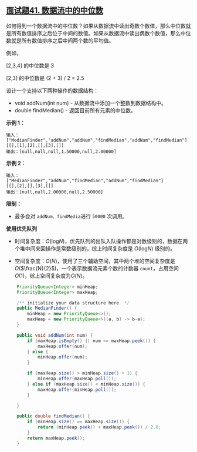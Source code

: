 ## [面试题41. 数据流中的中位数](https://leetcode-cn.com/problems/shu-ju-liu-zhong-de-zhong-wei-shu-lcof/)

如何得到一个数据流中的中位数？如果从数据流中读出奇数个数值，那么中位数就是所有数值排序之后位于中间的数值。如果从数据流中读出偶数个数值，那么中位数就是所有数值排序之后中间两个数的平均值。

例如，

[2,3,4] 的中位数是 3

[2,3] 的中位数是 (2 + 3) / 2 = 2.5

设计一个支持以下两种操作的数据结构：

- void addNum(int num) - 从数据流中添加一个整数到数据结构中。
- double findMedian() - 返回目前所有元素的中位数。

**示例 1：**

```
输入：
["MedianFinder","addNum","addNum","findMedian","addNum","findMedian"]
[[],[1],[2],[],[3],[]]
输出：[null,null,null,1.50000,null,2.00000]
```

**示例 2：**

```
输入：
["MedianFinder","addNum","findMedian","addNum","findMedian"]
[[],[2],[],[3],[]]
输出：[null,null,2.00000,null,2.50000]
```

**限制：**

- 最多会对 `addNum、findMedia`进行 `50000` 次调用。

**使用优先队列**

* 时间复杂度：*O*(log*N*)，优先队列的出队入队操作都是对数级别的，数据在两个堆中间来回操作是常数级别的，综上时间复杂度是 *O*(log*N*) 级别的。

- 空间复杂度：*O*(*N*)，使用了三个辅助空间，其中两个堆的空间复杂度是*O*($\frac{N}{2}$)，一个表示数据流元素个数的计数器 `count`，占用空间 *O*(1)，综上空间复杂度为*O*(*N*)。

```java
    PriorityQueue<Integer> minHeap;
    PriorityQueue<Integer> maxHeap;

    /** initialize your data structure here. */
    public MedianFinder() {
        minHeap = new PriorityQueue<>();
        maxHeap = new PriorityQueue<>((a, b) -> b-a);
    }

    public void addNum(int num) {
        if (maxHeap.isEmpty() || num <= maxHeap.peek()) {
            maxHeap.offer(num);
        } else {
            minHeap.offer(num);
        }

        if (maxHeap.size() > minHeap.size() + 1) {
            minHeap.offer(maxHeap.poll());
        } else if (maxHeap.size() < minHeap.size()) {
            maxHeap.offer(minHeap.poll());
        }

    }

    public double findMedian() {
        if (minHeap.size() == maxHeap.size()) {
            return (minHeap.peek() + maxHeap.peek()) / 2.0;
        }
        return maxHeap.peek();
    }
```

